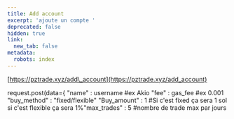 ```yaml
---
title: Add account
excerpt: 'ajoute un compte '
deprecated: false
hidden: true
link:
  new_tab: false
metadata:
  robots: index
---
```

[https://pztrade.xyz/add\_account](https://pztrade.xyz/add_account)

request.post(data=\{ &#x20;
"name" : username #ex Akio
"fee" : gas\_fee #ex 0.001
"buy\_method" : "fixed/flexible"
"Buy\_amount" : 1  #Si c'est fixed ça sera 1 sol si c'est flexible ça sera 1%"max\_trades" : 5 #nombre de trade max par jours